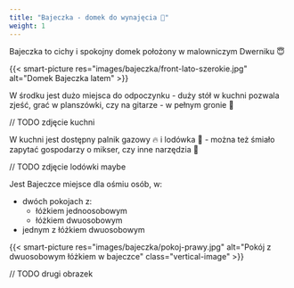 ```yaml
---
title: "Bajeczka - domek do wynajęcia 🏡"
weight: 1
---
```


Bajeczka to cichy i spokojny domek położony w malowniczym Dwerniku 😇

{{< smart-picture res="images/bajeczka/front-lato-szerokie.jpg" alt="Domek Bajeczka latem" >}}

W środku jest dużo miejsca do odpoczynku - duży stół w kuchni pozwala zjeść, grać w planszówki, czy na gitarze - w pełnym gronie 🤗

// TODO zdjęcie kuchni

W kuchni jest dostępny palnik gazowy 🔥 i lodówka 🧊 - można też śmiało zapytać gospodarzy o mikser, czy inne narzędzia 🔪

// TODO zdjęcie lodówki maybe

Jest Bajeczce miejsce dla ośmiu osób, w:
- dwóch pokojach z:
  - łóżkiem jednoosobowym
  - łóżkiem dwuosobowym
- jednym z łóżkiem dwuosobowym

{{< smart-picture res="images/bajeczka/pokoj-prawy.jpg" alt="Pokój z dwuosobowym łóżkiem w bajeczce" class="vertical-image" >}}

// TODO drugi obrazek

<div style="clear: both;"></div>

